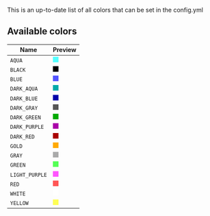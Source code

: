 This is an up-to-date list of all colors that can be set in the config.yml

## Available colors

| Name           | Preview                                                      |
| -------------- | ------------------------------------------------------------ |
| `AQUA`         | ![aqua](/assets/img/wiki/statusnpc/aqua.jpg)                 |
| `BLACK`        | ![black](/assets/img/wiki/statusnpc/black.jpg)               |
| `BLUE`         | ![blue](/assets/img/wiki/statusnpc/blue.jpg)                 |
| `DARK_AQUA`    | ![dark_aqua](/assets/img/wiki/statusnpc/dark_aqua.jpg)       |
| `DARK_BLUE`    | ![dark_blue](/assets/img/wiki/statusnpc/dark_blue.jpg)       |
| `DARK_GRAY`    | ![dark_gray](/assets/img/wiki/statusnpc/dark_gray.jpg)       |
| `DARK_GREEN`   | ![dark_green](/assets/img/wiki/statusnpc/dark_green.jpg)     |
| `DARK_PURPLE`  | ![dark_purple](/assets/img/wiki/statusnpc/dark_purple.jpg)   |
| `DARK_RED`     | ![dark_red](/assets/img/wiki/statusnpc/dark_red.jpg)         |
| `GOLD`         | ![gold](/assets/img/wiki/statusnpc/gold.jpg)                 |
| `GRAY`         | ![gray](/assets/img/wiki/statusnpc/gray.jpg)                 |
| `GREEN`        | ![green](/assets/img/wiki/statusnpc/green.jpg)               |
| `LIGHT_PURPLE` | ![light_purple](/assets/img/wiki/statusnpc/light_purple.jpg) |
| `RED`          | ![red](/assets/img/wiki/statusnpc/red.jpg)                   |
| `WHITE`        | ![white](/assets/img/wiki/statusnpc/white.jpg)               |
| `YELLOW`       | ![yellow](/assets/img/wiki/statusnpc/yellow.jpg)             |
